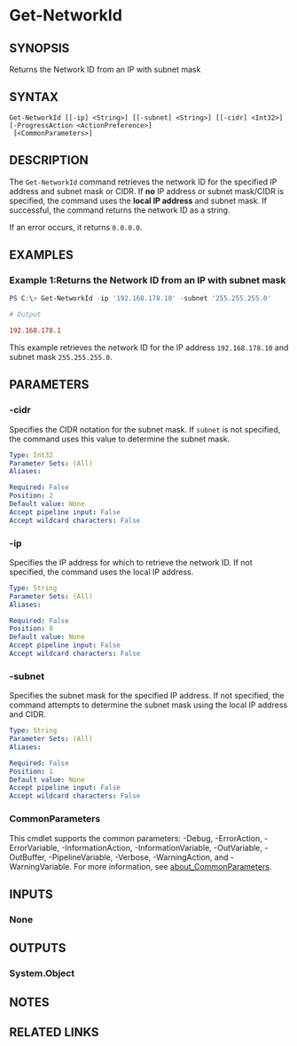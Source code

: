 ﻿---
external help file: EulandaConnect-help.xml
Module Name: EulandaConnect
online version: https://github.com/Eulanda/EulandaConnect/blob/master/docs/Get-NetworkId.md
schema: 2.0.0
lastMod: 2024-03-19T06:27:25
---

# Get-NetworkId

## SYNOPSIS
Returns the Network ID from an IP with subnet mask

## SYNTAX

```
Get-NetworkId [[-ip] <String>] [[-subnet] <String>] [[-cidr] <Int32>] [-ProgressAction <ActionPreference>]
 [<CommonParameters>]
```

## DESCRIPTION
The `Get-NetworkId` command retrieves the network ID for the specified IP address and subnet mask or CIDR. If **no** IP address or subnet mask/CIDR is specified, the command uses the **local IP address** and subnet mask. If successful, the command returns the network ID as a string. 

If an error occurs, it returns `0.0.0.0`.

## EXAMPLES

### Example 1:Returns the Network ID from an IP with subnet mask
```powershell
PS C:\> Get-NetworkId -ip '192.168.178.10' -subnet '255.255.255.0'
```

```ini
# Output

192.168.178.1
```

This example retrieves the network ID for the IP address `192.168.178.10` and subnet mask `255.255.255.0`.

## PARAMETERS

### -cidr
Specifies the CIDR notation for the subnet mask. If `subnet` is not specified, the command uses this value to determine the subnet mask.

```yaml
Type: Int32
Parameter Sets: (All)
Aliases:

Required: False
Position: 2
Default value: None
Accept pipeline input: False
Accept wildcard characters: False
```

### -ip
Specifies the IP address for which to retrieve the network ID. If not specified, the command uses the local IP address.

```yaml
Type: String
Parameter Sets: (All)
Aliases:

Required: False
Position: 0
Default value: None
Accept pipeline input: False
Accept wildcard characters: False
```

### -subnet
Specifies the subnet mask for the specified IP address. If not specified, the command attempts to determine the subnet mask using the local IP address and CIDR.

```yaml
Type: String
Parameter Sets: (All)
Aliases:

Required: False
Position: 1
Default value: None
Accept pipeline input: False
Accept wildcard characters: False
```


### CommonParameters
This cmdlet supports the common parameters: -Debug, -ErrorAction, -ErrorVariable, -InformationAction, -InformationVariable, -OutVariable, -OutBuffer, -PipelineVariable, -Verbose, -WarningAction, and -WarningVariable. For more information, see [about_CommonParameters](http://go.microsoft.com/fwlink/?LinkID=113216).

## INPUTS

### None

## OUTPUTS

### System.Object
## NOTES

## RELATED LINKS


